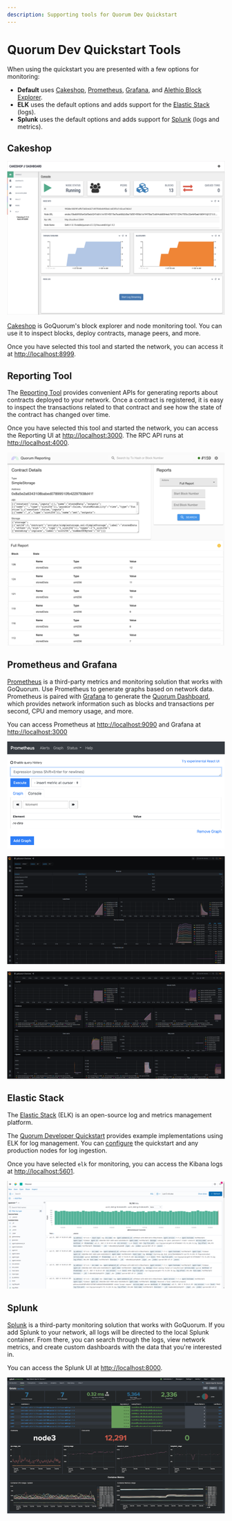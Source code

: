 ```yaml
---
description: Supporting tools for Quorum Dev Quickstart
---
```


# Quorum Dev Quickstart Tools

When using the quickstart you are presented with a few options for monitoring:

* **Default** uses [Cakeshop](#cakeshop), [Prometheus](#prometheus-and-grafana), [Grafana](#prometheus-and-grafana), and
  [Alethio Block Explorer](https://github.com/Alethio/ethereum-lite-explorer).
* **ELK** uses the default options and adds support for the [Elastic Stack](#elastic-stack) (logs).
* **Splunk** uses the default options and adds support for [Splunk](#splunk) (logs and metrics).

## Cakeshop

![Cakeshop](../../images/console.png)

[Cakeshop](https://github.com/ConsenSys/cakeshop) is GoQuorum's block explorer and node monitoring tool.
You can use it to inspect blocks, deploy contracts, manage peers, and more.

Once you have selected this tool and started the network, you can access it at [http://localhost:8999](http://localhost:8999).

## Reporting Tool

The [Reporting Tool](https://github.com/ConsenSys/quorum-reporting) provides convenient APIs for generating reports
about contracts deployed to your network.
Once a contract is registered, it is easy to inspect the transactions related to that contract and see how the state of
the contract has changed over time.

Once you have selected this tool and started the network, you can access the Reporting UI at
[http://localhost:3000](http://localhost:3000).
The RPC API runs at [http://localhost:4000](http://localhost:4000).

![Reporting Tool](../../images/reporting2.png)

## Prometheus and Grafana

[Prometheus](https://prometheus.io) is a third-party metrics and monitoring solution that works with GoQuorum.
Use Prometheus to generate graphs based on network data.
Prometheus is paired with [Grafana](https://grafana.com/) to generate the [Quorum Dashboard](https://grafana.com/grafana/dashboards/14360),
which provides network information such as blocks and transactions per second, CPU and memory usage, and more.

You can access Prometheus at [http://localhost:9090](http://localhost:9090) and Grafana at [http://localhost:3000](http://localhost:3000)

![Prometheus](../../images/prometheus.png)

![Grafana system, network and chain infos screenshot](../../images/dashboard_grafana_1.png)

![Grafana detailed chain infos screenshot](../../images/dashboard_grafana_2.png)

## Elastic Stack

The [Elastic Stack](https://www.elastic.co/what-is/elk-stack) (ELK) is an open-source log and metrics management platform.

The [Quorum Developer Quickstart](https://github.com/ConsenSys/quorum-dev-quickstart) provides example implementations
using ELK for log management.
You can [configure](../../HowTo/Monitor/Elastic-Stack.md) the quickstart and any production nodes for log ingestion.

Once you have selected `elk` for monitoring, you can access the Kibana logs at [http://localhost:5601](http://localhost:5601).

![Kibana](../../images/KibanaQuickstart.png)

## Splunk

[Splunk](https://splunkbase.splunk.com/app/4866/#/details) is a third-party monitoring solution that works with GoQuorum.
If you add Splunk to your network, all logs will be directed to the local Splunk container.
From there, you can search through the logs, view network metrics, and create custom dashboards with the data that you're interested in.

You can access the Splunk UI at [http://localhost:8000](http://localhost:8000).

![Splunk](../../images/splunk.png)
